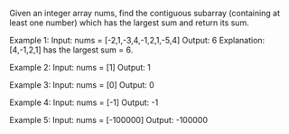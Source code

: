 Given an integer array nums, find the contiguous subarray (containing at least one number) which has the largest sum and return its sum.

Example 1:
Input: nums = [-2,1,-3,4,-1,2,1,-5,4]
Output: 6
Explanation: [4,-1,2,1] has the largest sum = 6.

Example 2:
Input: nums = [1]
Output: 1

Example 3:
Input: nums = [0]
Output: 0

Example 4:
Input: nums = [-1]
Output: -1

Example 5:
Input: nums = [-100000]
Output: -100000
